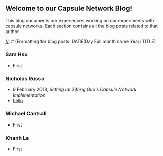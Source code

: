 ## Welcome to our Capsule Network Blog!

This blog documents our experiences working on our experiments with capsule networks. Each section contains all the blog posts related to that author.


[//]: # (This is a comment)

[//]: # (Formatting for blog posts: DATE(Day Full month name Year) TITLE)
### Sam Hsu
- First

### Nicholas Russo
- 9 February 2018, _Setting up Xifeng Guo's Capsule Network Implementation_
- [hello](https://github.com/nicholasrusso/Distributed_Capsule_Networks/wiki/Home)

### Michael Cantrall
- First

### Khanh Le
- First
